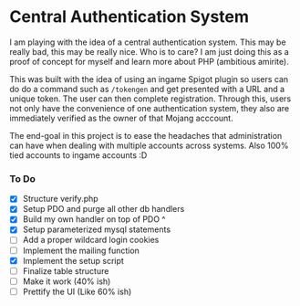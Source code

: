 # Central Authentication System
I am playing with the idea of a central authentication system. This may be really bad, this may be really nice. Who is to care? I am just doing this as a proof of concept for myself and learn more about PHP (ambitious amirite).

This was built with the idea of using an ingame Spigot plugin so users can do do a command such as `/tokengen` and get presented with a URL and a unique token. The user can then complete registration. Through this, users not only have the convenience of one authentication system, they also are immediately verified as the owner of that Mojang acccount.

The end-goal in this project is to ease the headaches that administration can have when dealing with multiple accounts across systems. Also 100% tied accounts to ingame accounts :D

### To Do
- [X] Structure verify.php
- [X] Setup PDO and purge all other db handlers
- [X] Build my own handler on top of PDO ^
- [X] Setup parameterized mysql statements
- [ ] Add a proper wildcard login cookies
- [ ] Implement the mailing function
- [X] Implement the setup script
- [ ] Finalize table structure
- [ ] Make it work (40% ish)
- [ ] Prettify the UI (Like 60% ish)
